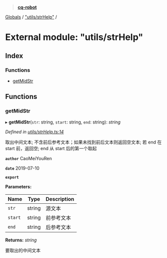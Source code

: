> **[cq-robot](../README.md)**

[Globals](../globals.md) / ["utils/strHelp"](_utils_strhelp_.md) /

# External module: "utils/strHelp"

## Index

### Functions

* [getMidStr](_utils_strhelp_.md#getmidstr)

## Functions

###  getMidStr

▸ **getMidStr**(`str`: string, `start`: string, `end`: string): *string*

*Defined in [utils/strHelp.ts:14](https://github.com/CaoMeiYouRen/node-cq-robot/blob/320aa4a/src/utils/strHelp.ts#L14)*

取出中间文本;
不含前后参考文本；如果未找到前后文本则返回空文本;
若 end 在 start 前，返回空;
end 从 start 后的第一个取起

**`author`** CaoMeiYouRen

**`date`** 2019-07-10

**`export`** 

**Parameters:**

Name | Type | Description |
------ | ------ | ------ |
`str` | string | 源文本 |
`start` | string | 前参考文本 |
`end` | string | 后参考文本 |

**Returns:** *string*

要取出的中间文本